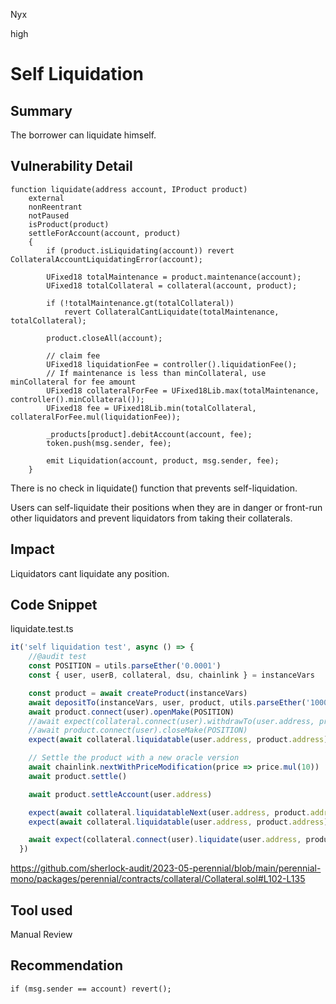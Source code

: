 Nyx

high

# Self Liquidation

## Summary
The borrower can liquidate himself.
## Vulnerability Detail
```solidity
function liquidate(address account, IProduct product)
    external
    nonReentrant
    notPaused
    isProduct(product)
    settleForAccount(account, product)
    {
        if (product.isLiquidating(account)) revert CollateralAccountLiquidatingError(account);

        UFixed18 totalMaintenance = product.maintenance(account);
        UFixed18 totalCollateral = collateral(account, product);

        if (!totalMaintenance.gt(totalCollateral)) 
            revert CollateralCantLiquidate(totalMaintenance, totalCollateral); 

        product.closeAll(account);

        // claim fee
        UFixed18 liquidationFee = controller().liquidationFee();
        // If maintenance is less than minCollateral, use minCollateral for fee amount
        UFixed18 collateralForFee = UFixed18Lib.max(totalMaintenance, controller().minCollateral());
        UFixed18 fee = UFixed18Lib.min(totalCollateral, collateralForFee.mul(liquidationFee));

        _products[product].debitAccount(account, fee);
        token.push(msg.sender, fee);

        emit Liquidation(account, product, msg.sender, fee);
    }
```
There is no check in liquidate() function that prevents self-liquidation.

Users can self-liquidate their positions when they are in danger or front-run other liquidators and prevent liquidators from taking their collaterals. 
## Impact
Liquidators cant liquidate any position.
## Code Snippet
liquidate.test.ts
```ts
it('self liquidation test', async () => {
    //@audit test
    const POSITION = utils.parseEther('0.0001')
    const { user, userB, collateral, dsu, chainlink } = instanceVars

    const product = await createProduct(instanceVars)
    await depositTo(instanceVars, user, product, utils.parseEther('1000'))
    await product.connect(user).openMake(POSITION)
    //await expect(collateral.connect(user).withdrawTo(user.address, product.address, constants.MaxUint256))
    //await product.connect(user).closeMake(POSITION)
    expect(await collateral.liquidatable(user.address, product.address)).to.be.false

    // Settle the product with a new oracle version
    await chainlink.nextWithPriceModification(price => price.mul(10))
    await product.settle()

    await product.settleAccount(user.address)

    expect(await collateral.liquidatableNext(user.address, product.address)).to.be.true
    expect(await collateral.liquidatable(user.address, product.address)).to.be.true

    await expect(collateral.connect(user).liquidate(user.address, product.address))
  })
```

https://github.com/sherlock-audit/2023-05-perennial/blob/main/perennial-mono/packages/perennial/contracts/collateral/Collateral.sol#L102-L135
## Tool used

Manual Review

## Recommendation
```solidity
if (msg.sender == account) revert();
```